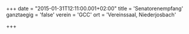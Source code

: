 +++
date = "2015-01-31T12:11:00.001+02:00"
title = 'Senatorenempfang'
ganztaegig = 'false'
verein = 'GCC'
ort = 'Vereinssaal, Niederjosbach'

+++

      